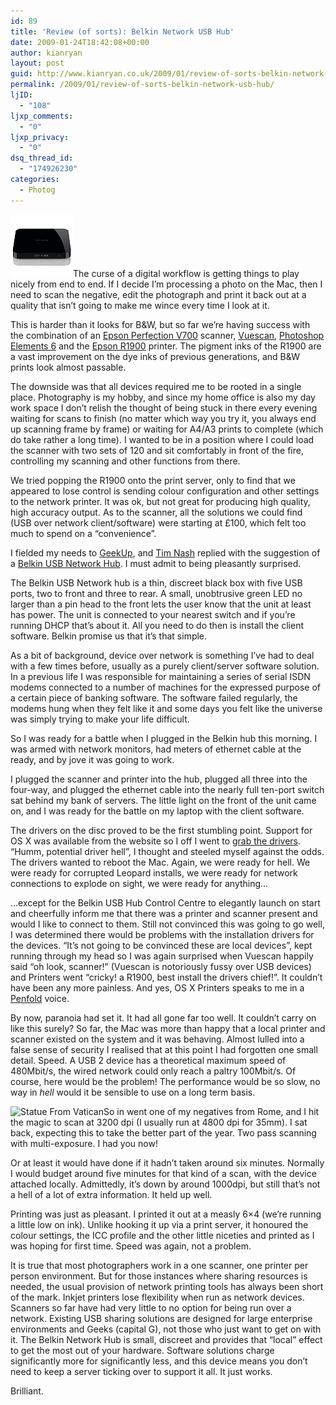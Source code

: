 ```yaml
---
id: 89
title: 'Review (of sorts): Belkin Network USB Hub'
date: 2009-01-24T18:42:08+00:00
author: kianryan
layout: post
guid: http://www.kianryan.co.uk/2009/01/review-of-sorts-belkin-network-usb-hub/
permalink: /2009/01/review-of-sorts-belkin-network-usb-hub/
ljID:
  - "108"
ljxp_comments:
  - "0"
ljxp_privacy:
  - "0"
dsq_thread_id:
  - "174926230"
categories:
  - Photog
---
```

<img class="alignleft size-full wp-image-92" title="Belkin Network USB Hub" src="/assets/images/2009/01/thn1001_f5l009.gif" alt="Belkin Network USB Hub"   />The curse of a digital workflow is getting things to play nicely from end to end. If I decide I&#8217;m processing a photo on the Mac, then I need to scan the negative, edit the photograph and print it back out at a quality that isn&#8217;t going to make me wince every time I look at it.

This is harder than it looks for B&W, but so far we&#8217;re having success with the combination of an [Epson Perfection V700](http://www.epson.co.uk/products/scanners/Perfectionv700Photo.htm) scanner, [Vuescan](http://www.hamrick.com/), [Photoshop Elements 6](http://www.adobe.com/products/photoshopelmac/) and the [Epson R1900](http://www.epson.com/cgi-bin/Store/consumer/consDetail.jsp?oid=63073901) printer. The pigment inks of the R1900 are a vast improvement on the dye inks of previous generations, and B&W prints look almost passable.

The downside was that all devices required me to be rooted in a single place. Photography is my hobby, and since my home office is also my day work space I don&#8217;t relish the thought of being stuck in there every evening waiting for scans to finish (no matter which way you try it, you always end up scanning frame by frame) or waiting for A4/A3 prints to complete (which do take rather a long time). I wanted to be in a position where I could load the scanner with two sets of 120 and sit comfortably in front of the fire, controlling my scanning and other functions from there.

We tried popping the R1900 onto the print server, only to find that we appeared to lose control is sending colour configuration and other settings to the network printer. It was ok, but not great for producing high quality, high accuracy output. As to the scanner, all the solutions we could find (USB over network client/software) were starting at £100, which felt too much to spend on a &#8220;convenience&#8221;.

I fielded my needs to [GeekUp](http://geekup.org/), and [Tim Nash](http://www.timnash.co.uk/) replied with the suggestion of a [Belkin USB Network Hub](http://www.belkin.com/uk/networkusbhub/). I must admit to being pleasantly surprised.

<!--more--> The Belkin USB Network hub is a thin, discreet black box with five USB ports, two to front and three to rear. A small, unobtrusive green LED no larger than a pin head to the front lets the user know that the unit at least has power. The unit is connected to your nearest switch and if you&#8217;re running DHCP that&#8217;s about it. All you need to do then is install the client software. Belkin promise us that it&#8217;s that simple.

As a bit of background, device over network is something I&#8217;ve had to deal with a few times before, usually as a purely client/server software solution. In a previous life I was responsible for maintaining a series of serial ISDN modems connected to a number of machines for the expressed purpose of a certain piece of banking software. The software failed regularly, the modems hung when they felt like it and some days you felt like the universe was simply trying to make your life difficult.

So I was ready for a battle when I plugged in the Belkin hub this morning. I was armed with network monitors, had meters of ethernet cable at the ready, and by jove it was going to work.

I plugged the scanner and printer into the hub, plugged all three into the four-way, and plugged the ethernet cable into the nearly full ten-port switch sat behind my bank of servers. The little light on the front of the unit came on, and I was ready for the battle on my laptop with the client software.

The drivers on the disc proved to be the first stumbling point. Support for OS X was available from the website so I off I went to [grab the drivers](http://www.belkin.com/uk/support/article/?lid=enu&pid=F5L009uk&aid=9174&scid=0). &#8220;Humm, potential driver hell&#8221;, I thought and steeled myself against the odds. The drivers wanted to reboot the Mac. Again, we were ready for hell. We were ready for corrupted Leopard installs, we were ready for network connections to explode on sight, we were ready for anything&#8230;

&#8230;except for the Belkin USB Hub Control Centre to elegantly launch on start and cheerfully inform me that there was a printer and scanner present and would I like to connect to them. Still not convinced this was going to go well, I was determined there would be problems with the installation drivers for the devices. &#8220;It&#8217;s not going to be convinced these are local devices&#8221;, kept running through my head so I was again surprised when Vuescan happily said &#8220;oh look, scanner!&#8221; (Vuescan is notoriously fussy over USB devices) and Printers went &#8220;cricky! a R1900, best install the drivers chief!&#8221;. It couldn&#8217;t have been any more painless. And yes, OS X Printers speaks to me in a [Penfold](http://en.wikipedia.org/wiki/Penfold_(character)#Heroes) voice.

By now, paranoia had set it. It had all gone far too well. It couldn&#8217;t carry on like this surely? So far, the Mac was more than happy that a local printer and scanner existed on the system and it was behaving. Almost lulled into a false sense of security I realised that at this point I had forgotten one small detail. Speed. A USB 2 device has a theoretical maximum speed of 480Mbit/s, the wired network could only reach a paltry 100Mbit/s. Of course, here would be the problem! The performance would be so slow, no way in _hell_ would it be sensible to use on a long term basis.

<img class="alignright size-medium wp-image-93" title="Statue From Vatican" src="/assets/images/2009/01/rome-198x300.jpg" alt="Statue From Vatican"   srcset="/assets/images/2009/01/rome-198x300.jpg 198w, /assets/images/2009/01/rome.jpg 640w" sizes="(max-width: 198px) 100vw, 198px" />So in went one of my negatives from Rome, and I hit the magic to scan at 3200 dpi (I usually run at 4800 dpi for 35mm). I sat back, expecting this to take the better part of the year. Two pass scanning with multi-exposure. I had you now!

Or at least it would have done if it hadn&#8217;t taken around six minutes. Normally I would budget around five minutes for that kind of a scan, with the device attached locally. Admittedly, it&#8217;s down by around 1000dpi, but still that&#8217;s not a hell of a lot of extra information. It held up well.

Printing was just as pleasant. I printed it out at a measly 6&#215;4 (we&#8217;re running a little low on ink). Unlike hooking it up via a print server, it honoured the colour settings, the ICC profile and the other little niceties and printed as I was hoping for first time. Speed was again, not a problem.

It is true that most photographers work in a one scanner, one printer per person environment. But for those instances where sharing resources is needed, the usual provision of network printing tools has always been short of the mark. Inkjet printers lose flexibility when run as network devices. Scanners so far have had very little to no option for being run over a network. Existing USB sharing solutions are designed for large enterprise environments and Geeks (capital G), not those who just want to get on with it. The Belkin Network Hub is small, discreet and provides that &#8220;local&#8221; effect to get the most out of your hardware. Software solutions charge significantly more for significantly less, and this device means you don&#8217;t need to keep a server ticking over to support it all. It just works.

Brilliant.